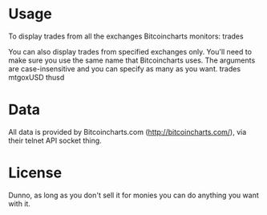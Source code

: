 Usage
=====

To display trades from all the exchanges Bitcoincharts monitors:
    trades

You can also display trades from specified exchanges only. You'll need to make sure you use the same name that Bitcoincharts uses. The arguments are case-insensitive and you can specify as many as you want.
    trades mtgoxUSD thusd

Data
====

All data is provided by Bitcoincharts.com (http://bitcoincharts.com/), via their telnet API socket thing.

License
=======

Dunno, as long as you don't sell it for monies you can do anything you want with it.